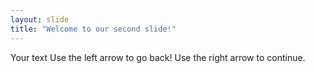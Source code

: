 ```yaml
---
layout: slide
title: "Welcome to our second slide!"
---
```

Your text
Use the left arrow to go back!
Use the right arrow to continue.
